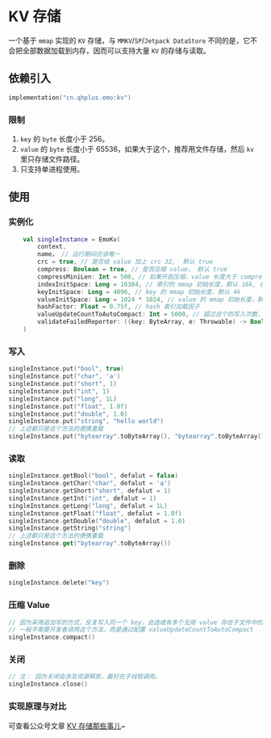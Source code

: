 # KV 存储

一个基于 `mmap` 实现的 `KV` 存储，与 `MMKV`/`SP`/`Jetpack DataStore` 不同的是，它不会把全部数据加载到内存，因而可以支持大量 `KV` 的存储与读取。

## 依赖引入

```kts
implementation("cn.qhplus.emo:kv")
```

### 限制

1. `key` 的 `byte` 长度小于 256。
2. `value` 的 `byte` 长度小于 65536，如果大于这个，推荐用文件存储，然后 `kv` 里只存储文件路径。
3. 只支持单进程使用。

## 使用

### 实例化

```kotlin
    val singleInstance = EmoKv(
        context, 
        name， // 运行期间应该唯一
        crc = true, // 是否给 value 加上 crc 32,  默认 true
        compress: Boolean = true, // 是否压缩 value， 默认 true
        compressMiniLen: Int = 500, // 如果开启压缩，value 长度大于 compressMiniLen 才压缩，默认 500
        indexInitSpace: Long = 16384, // 索引的 mmap 初始长度，默认 16k, 在 0.75 的加载因子下可存储 600 个 kv .
        keyInitSpace: Long = 4096, // key 的 mmap 初始长度，默认 4k
        valueInitSpace: Long = 1024 * 1024, // value 的 mmap 初始长度，默认 1m
        hashFactor: Float = 0.75f, // hash 索引加载因子
        valueUpdateCountToAutoCompact: Int = 5000, // 超过这个的写入次数，则触发 value 文件压缩
        validateFailedReporter: ((key: ByteArray, e: Throwable) -> Boolean)? = null // 校验失败的回调
    )
```

### 写入

```kotlin
singleInstance.put("bool", true)
singleInstance.put("char", 'a')
singleInstance.put("short", 1)
singleInstance.put("int", 1)
singleInstance.put("long", 1L)
singleInstance.put("float", 1.0f)
singleInstance.put("double", 1.0)
singleInstance.put("string", "hello world")
// 上述都只是这个方法的便携重载
singleInstance.put("bytearray".toByteArray(), "bytearray".toByteArray())
```

### 读取

```kotlin
singleInstance.getBool("bool", defalut = false)
singleInstance.getChar("char", defalut = 'a')
singleInstance.getShort("short", defalut = 1)
singleInstance.getInt("int", defalut = 1)
singleInstance.getLong("long", defalut = 1L)
singleInstance.getFloat("float", defalut = 1.0f)
singleInstance.getDouble("double", defalut = 1.0)
singleInstance.getString("string")
// 上述都只是这个方法的便携重载
singleInstance.get("bytearray".toByteArray())
```

 ### 删除

 ```kotlin
singleInstance.delete("key")
 ```

  ### 压缩 Value

 ```kotlin
 // 因为采用追加写的方式，反复写入同一个 key，会造成有多个无用 value 存在于文件中的情况
 // 一般不需要开发者调用这个方法，而是通过配置 valueUpdateCountToAutoCompact
singleInstance.compact()
 ```

 ### 关闭

  ```kotlin
 // 注： 因为关闭会涉及资源释放，最好在子线程调用。
singleInstance.close()
 ```

 ### 实现原理与对比

可查看公众号文章 [KV 存储那些事儿](https://mp.weixin.qq.com/s?__biz=Mzk0OTMzMjE2OQ==&mid=2247483990&idx=1&sn=8c8cdcd39bae07c8f13b852ed50a44da&chksm=c358b3f0f42f3ae6a2ca8f53fffb6310b330fc05bc74e6d278e3491af7689a018bc4ec3d5870&token=705170082&lang=zh_CN#rd)~

